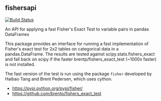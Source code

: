 ## fishersapi
[![Build Status](https://travis-ci.org/agartland/fishersapi.svg?branch=master)](https://travis-ci.org/agartland/fishersapi)

An API for applying a fast Fisher's Exact Test to variable pairs in pandas DataFrames

This package provides an interface for running a fast implementation of Fisher's exact test for 2x2 tables on categorical data in a pandas.DataFrame. The results are tested against scipy.stats.fishers_exact and fall back on scipy if the faster brentp/fishers_exact_test (~1000x faster) is not installed.

The fast version of the test is run using the package `fisher` developed by Haibao Tang and Brent Pedersen, which uses cython.
 - https://pypi.python.org/pypi/fisher/
 - https://github.com/brentp/fishers_exact_test